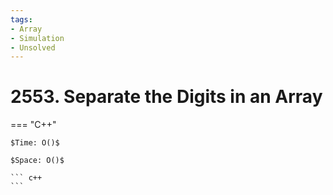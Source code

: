 ```yaml
---
tags:
- Array
- Simulation
- Unsolved
---
```



# 2553. Separate the Digits in an Array

=== "C++"

    $Time: O()$

    $Space: O()$

    ``` c++
    ```